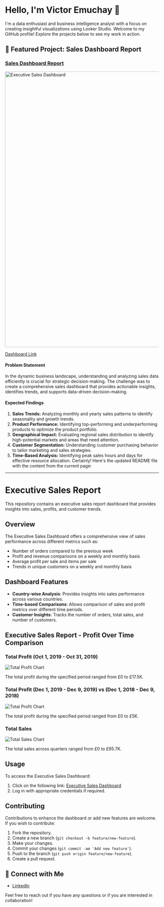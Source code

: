 # Hello, I'm Victor Emuchay 👋

I'm a data enthusiast and business intelligence analyst with a focus on creating insightful visualizations using Looker Studio. Welcome to my GitHub profile! Explore the projects below to see my work in action.

## 🚀 Featured Project: Sales Dashboard Report

### [Sales Dashboard Report]([link-to-sales-dashboard](https://lookerstudio.google.com/u/0/reporting/b0692bbc-42d0-46ba-8120-2eb58ddcee65/page/OUOeD))
<img width="900" alt="Executive Sales Dashboard" src="https://github.com/Victor7615/Sales-Analysis/assets/92019004/2df9bec1-e791-401b-a902-fd4ac49242f8">

[Dashboard Link](https://lookerstudio.google.com/u/0/reporting/b0692bbc-42d0-46ba-8120-2eb58ddcee65/page/OUOeD)

#### Problem Statement
In the dynamic business landscape, understanding and analyzing sales data efficiently is crucial for strategic decision-making. The challenge was to create a comprehensive sales dashboard that provides actionable insights, identifies trends, and supports data-driven decision-making.

#### Expected Findings
1. **Sales Trends:** Analyzing monthly and yearly sales patterns to identify seasonality and growth trends.
2. **Product Performance:** Identifying top-performing and underperforming products to optimize the product portfolio.
3. **Geographical Impact:** Evaluating regional sales distribution to identify high-potential markets and areas that need attention.
4. **Customer Segmentation:** Understanding customer purchasing behavior to tailor marketing and sales strategies.
5. **Time-Based Analysis:** Identifying peak sales hours and days for effective resource allocation.
Certainly! Here's the updated README file with the content from the current page:

---

# Executive Sales Report

This repository contains an executive sales report dashboard that provides insights into sales, profits, and customer trends.

## Overview

The Executive Sales Dashboard offers a comprehensive view of sales performance across different metrics such as:

- Number of orders compared to the previous week
- Profit and revenue comparisons on a weekly and monthly basis
- Average profit per sale and items per sale
- Trends in unique customers on a weekly and monthly basis

## Dashboard Features

- **Country-wise Analysis**: Provides insights into sales performance across various countries.
- **Time-based Comparisons**: Allows comparison of sales and profit metrics over different time periods.
- **Customer Insights**: Tracks the number of orders, total sales, and number of customers.

## Executive Sales Report - Profit Over Time Comparison

### Total Profit (Oct 1, 2019 - Oct 31, 2019)

![Total Profit Chart](https://lookerstudio.google.com/u/0/reporting/b0692bbc-42d0-46ba-8120-2eb58ddcee65/page/p_b73n1rffad)

The total profit during the specified period ranged from £0 to £17.5K.

### Total Profit (Dec 1, 2019 - Dec 9, 2019) vs (Dec 1, 2018 - Dec 9, 2018)

![Total Profit Chart](https://lookerstudio.google.com/u/0/reporting/b0692bbc-42d0-46ba-8120-2eb58ddcee65/page/p_b73n1rffad)

The total profit during the specified period ranged from £0 to £5K.

### Total Sales

![Total Sales Chart](https://lookerstudio.google.com/u/0/reporting/b0692bbc-42d0-46ba-8120-2eb58ddcee65/page/p_b73n1rffad)

The total sales across quarters ranged from £0 to £95.7K.

## Usage

To access the Executive Sales Dashboard:

1. Click on the following link: [Executive Sales Dashboard](https://lookerstudio.google.com/u/0/reporting/b0692bbc-42d0-46ba-8120-2eb58ddcee65/page/OUOeD)
2. Log in with appropriate credentials if required.

## Contributing

Contributions to enhance the dashboard or add new features are welcome. If you wish to contribute:

1. Fork the repository.
2. Create a new branch (`git checkout -b feature/new-feature`).
3. Make your changes.
4. Commit your changes (`git commit -am 'Add new feature'`).
5. Push to the branch (`git push origin feature/new-feature`).
6. Create a pull request.


## 🔗 Connect with Me

- [LinkedIn](https://www.linkedin.com/in/victoremuchay/)


Feel free to reach out if you have any questions or if you are interested in collaboration!
